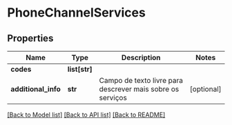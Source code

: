 # PhoneChannelServices

## Properties
Name | Type | Description | Notes
------------ | ------------- | ------------- | -------------
**codes** | **list[str]** |  | 
**additional_info** | **str** | Campo de texto livre para descrever mais sobre os serviços | [optional] 

[[Back to Model list]](../README.md#documentation-for-models) [[Back to API list]](../README.md#documentation-for-api-endpoints) [[Back to README]](../README.md)

